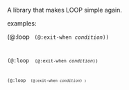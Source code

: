 A library that makes LOOP simple again.

examples:

(@:loop
  <code>
  (@:exit-when _condition_))

(@:loop
  <code>
  (@:exit-when _condition_))

(@:loop
  <code>
  (@:exit-when _condition_)
  <code>)





